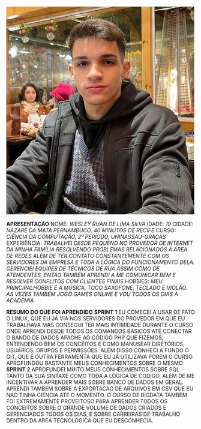 
![minha foto](img/foto%20minyha%20c3erta.jpg)

**APRESENTAÇÃO**
    NOME: *WESLEY RUAN DE LIMA SILVA*
    IDADE: *19*
    CIDADE: *NAZARÉ DA MATA PERNAMBUCO, 40 MINUTOS DE RECIFE*
    CURSO: *CIÊNCIA DA COMPUTAÇÃO, 2º PERÍODO, UNINASSAU-GRAÇAS*
    EXPERIÊNCIA: *TRABALHEI DESDE PEQUENO NO PROVEDOR DE INTERNET DA MINHA FAMÍLIA RESOLVENDO        PROBLEMAS RELACIONADOS À ÁREA DE REDES ALÉM DE TER CONTATO CONSTANTEMENTE COM OS SERVIDORES DA EMPRESA E TODA A LÓGICA DO FUNCIONAMENTO DELA. GERENCIEI EQUIPES DE TÉCNICOS DE RUA ASSIM COMO DE ATENDENTES, ENTÃO TAMBÉM APRENDI A ME COMUNICAR BEM E RESOLVER CONFLITOS COM CLIENTES FINAIS*
    HOBBIES: *MEU PRINCIPALHOBBIE É A MÚSICA, TOCO SAXOFONE, TECLADO E VIOLÃO. AS VEZES TAMBÉM JOGO GAMES ONLINE E VOU TODOS OS DIAS A ACADEMIA*


**RESUMO DO QUE FOI APRENDIDO**
    **SPRINT 1** EU COMECEI A USAR DE FATO O LINUX, QUE EU JÁ VIA NOS SERVIDORES DO PROVEDOR EM QUE EU TRABALHAVA MAS CONSEGUI TER MAIS INTIMIDADE DURANTE O CURSO ONDE APRENDI DESDE TODOS OS COMANDOS BASICOS ATÉ CONECTAR O BANDO DE DADOS APACHE AO CÓDIGO PHP QUE FIZEMOS, ENTENDENDO BEM OS CONCEITOS E COMO MANUSEAR DIRETÓRIOS, USUÁRIOS, GRUPOS E PERMISSÕES. ALÉM DISSO CONHECI A FUNDO O GIT, QUE É OUTRA FERRAMENTA QUE EU JÁ UTILIZAVA PORÉM O CURSO APROFUNDOU BASTANTE MEUS CONHECIMENTOS SOBRE O MESMO
    **SPRINT 2** APROFUNDEI MUITO MEUS CONHECIMENTOS SOBRE SQL TANTO DA SUA SINTAXE COMO TODA A LOGICA DE CODIGO, ALEM DE ME INCENTIVAR A APRENDER MAIS SOBRE BANCO DE DADOS EM GERAL. APRENDI TAMBEM SOBRE A EXPORTACAO DE ARQUIVOS EM CSV QUE EU NAO TINHA CIENCIA ATE O MOMENTO. O CURSO DE BIGDATA TAMBEM FOI EXTREMAMENTE PROVEITOSO PARA APRENDER TODOS OS CONCEITOS SOBRE O GRANDE VOLUME DE DADOS CRIADOS E GERENCIADOS TODOS OS DIAS, E SOBRE CARREIRAS DE TRABALHO DENTRO DA AREA TECNOLOGICA QUE EU DESCONHECIA.

